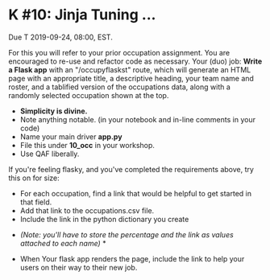 # K #10: Jinja Tuning ...
Due T 2019-09-24, 08:00, EST.

For this you will refer to your prior occupation assignment. You are encouraged to re-use and refactor code as necessary.
Your (duo) job:
**Write a Flask app** with an "/occupyflaskst" route, which will generate an HTML page with
an appropriate title,
a descriptive heading,
your team name and roster,
and a tablified version of the occupations data, along with
a randomly selected occupation shown at the top.
 
- **Simplicity is divine.**
- Note anything notable. (in your notebook and in-line comments in your code)
- Name your main driver **app.py**
- File this under **10_occ** in your workshop.
- Use QAF liberally.

If you're feeling flasky, and you've completed the requirements above, try this on for size:
- For each occupation, find a link that would be helpful to get started in that field.
- Add that link to the occupations.csv file.
- Include the link in the python dictionary you create 
* *(Note: you'll have to store the percentage and the link as values attached to each name)* *
- When Your flask app renders the page, include the link to help your users on their way to their new job.
